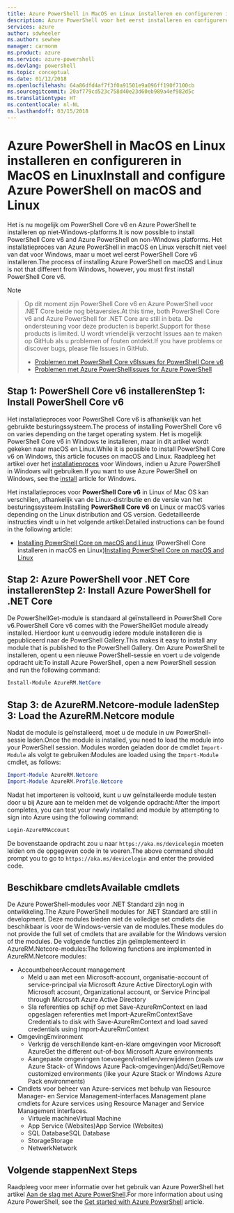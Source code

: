 ```yaml
---
title: Azure PowerShell in MacOS en Linux installeren en configureren in MacOS en Linux | Microsoft Docs
description: Azure PowerShell voor het eerst installeren en configureren in MacOS en Linux.
services: azure
author: sdwheeler
ms.author: sewhee
manager: carmonm
ms.product: azure
ms.service: azure-powershell
ms.devlang: powershell
ms.topic: conceptual
ms.date: 01/12/2018
ms.openlocfilehash: 64a86dfd4af7f3f0a91501e9a096ff190f7100cb
ms.sourcegitcommit: 20af779cd523c758d40e23d60eb989a4ef982d5c
ms.translationtype: HT
ms.contentlocale: nl-NL
ms.lasthandoff: 03/15/2018
---
```

# <a name="install-and-configure-azure-powershell-on-macos-and-linux"></a><span data-ttu-id="03b28-103">Azure PowerShell in MacOS en Linux installeren en configureren in MacOS en Linux</span><span class="sxs-lookup"><span data-stu-id="03b28-103">Install and configure Azure PowerShell on macOS and Linux</span></span>

<span data-ttu-id="03b28-104">Het is nu mogelijk om PowerShell Core v6 en Azure PowerShell te installeren op niet-Windows-platforms.</span><span class="sxs-lookup"><span data-stu-id="03b28-104">It is now possible to install PowerShell Core v6 and Azure PowerShell on non-Windows platforms.</span></span>
<span data-ttu-id="03b28-105">Het installatieproces van Azure PowerShell in macOS en Linux verschilt niet veel van dat voor Windows, maar u moet wel eerst PowerShell Core v6 installeren.</span><span class="sxs-lookup"><span data-stu-id="03b28-105">The process of installing Azure PowerShell on macOS and Linux is not that different from Windows, however, you must first install PowerShell Core v6.</span></span>

> [!NOTE]

> <span data-ttu-id="03b28-106">Op dit moment zijn PowerShell Core v6 en Azure PowerShell voor .NET Core beide nog bètaversies.</span><span class="sxs-lookup"><span data-stu-id="03b28-106">At this time, both PowerShell Core v6 and Azure PowerShell for .NET Core are still in beta.</span></span>
> <span data-ttu-id="03b28-107">De ondersteuning voor deze producten is beperkt.</span><span class="sxs-lookup"><span data-stu-id="03b28-107">Support for these products is limited.</span></span> <span data-ttu-id="03b28-108">U wordt vriendelijk verzocht Issues aan te maken op GitHub als u problemen of fouten ontdekt.</span><span class="sxs-lookup"><span data-stu-id="03b28-108">If you have problems or discover bugs, please file Issues in GitHub.</span></span>
>
> * [<span data-ttu-id="03b28-109">Problemen met PowerShell Core v6</span><span class="sxs-lookup"><span data-stu-id="03b28-109">Issues for PowerShell Core v6</span></span>](https://github.com/PowerShell/PowerShell/issues)
> * [<span data-ttu-id="03b28-110">Problemen met Azure PowerShell</span><span class="sxs-lookup"><span data-stu-id="03b28-110">Issues for Azure PowerShell</span></span>](https://github.com/azure/azure-docs-powershell/issues)

## <a name="step-1-install-powershell-core-v6"></a><span data-ttu-id="03b28-111">Stap 1: PowerShell Core v6 installeren</span><span class="sxs-lookup"><span data-stu-id="03b28-111">Step 1: Install PowerShell Core v6</span></span>

<span data-ttu-id="03b28-112">Het installatieproces voor PowerShell Core v6 is afhankelijk van het gebruikte besturingssysteem.</span><span class="sxs-lookup"><span data-stu-id="03b28-112">The process of installing PowerShell Core v6 on varies depending on the target operating system.</span></span>
<span data-ttu-id="03b28-113">Het is mogelijk PowerShell Core v6 in Windows te installeren, maar in dit artikel wordt gekeken naar macOS en Linux.</span><span class="sxs-lookup"><span data-stu-id="03b28-113">While it is possible to install PowerShell Core v6 on Windows, this article focuses on macOS and Linux.</span></span> <span data-ttu-id="03b28-114">Raadpleeg het artikel over het [installatieproces](./install-azurerm-ps.md) voor Windows, indien u Azure PowerShell in Windows wilt gebruiken.</span><span class="sxs-lookup"><span data-stu-id="03b28-114">If you want to use Azure PowerShell on Windows, see the [install](./install-azurerm-ps.md) article for Windows.</span></span>

<span data-ttu-id="03b28-115">Het installatieproces voor **PowerShell Core v6** in Linux of Mac OS kan verschillen, afhankelijk van de Linux-distributie en de versie van het besturingssysteem.</span><span class="sxs-lookup"><span data-stu-id="03b28-115">Installing **PowerShell Core v6** on Linux or macOS varies depending on the Linux distribution and OS version.</span></span>
<span data-ttu-id="03b28-116">Gedetailleerde instructies vindt u in het volgende artikel:</span><span class="sxs-lookup"><span data-stu-id="03b28-116">Detailed instructions can be found in the following article:</span></span>

- <span data-ttu-id="03b28-117">[Installing PowerShell Core on macOS and Linux](/powershell/scripting/setup/installing-powershell-core-on-macos-and-linux) (PowerShell Core installeren in macOS en Linux)</span><span class="sxs-lookup"><span data-stu-id="03b28-117">[Installing PowerShell Core on macOS and Linux](/powershell/scripting/setup/installing-powershell-core-on-macos-and-linux)</span></span>

## <a name="step-2-install-azure-powershell-for-net-core"></a><span data-ttu-id="03b28-118">Stap 2: Azure PowerShell voor .NET Core installeren</span><span class="sxs-lookup"><span data-stu-id="03b28-118">Step 2: Install Azure PowerShell for .NET Core</span></span>

<span data-ttu-id="03b28-119">De PowerShellGet-module is standaard al geïnstalleerd in PowerShell Core v6.</span><span class="sxs-lookup"><span data-stu-id="03b28-119">PowerShell Core v6 comes with the PowerShellGet module already installed.</span></span> <span data-ttu-id="03b28-120">Hierdoor kunt u eenvoudig iedere module installeren die is gepubliceerd naar de PowerShell Gallery.</span><span class="sxs-lookup"><span data-stu-id="03b28-120">This makes it easy to install any module that is published to the PowerShell Gallery.</span></span> <span data-ttu-id="03b28-121">Om Azure PowerShell te installeren, opent u een nieuwe PowerShell-sessie en voert u de volgende opdracht uit:</span><span class="sxs-lookup"><span data-stu-id="03b28-121">To install Azure PowerShell, open a new PowerShell session and run the following command:</span></span>

```powershell
Install-Module AzureRM.NetCore
```

## <a name="step-3-load-the-azurermnetcore-module"></a><span data-ttu-id="03b28-122">Stap 3: de AzureRM.Netcore-module laden</span><span class="sxs-lookup"><span data-stu-id="03b28-122">Step 3: Load the AzureRM.Netcore module</span></span>

<span data-ttu-id="03b28-123">Nadat de module is geïnstalleerd, moet u de module in uw PowerShell-sessie laden.</span><span class="sxs-lookup"><span data-stu-id="03b28-123">Once the module is installed, you need to load the module into your PowerShell session.</span></span> <span data-ttu-id="03b28-124">Modules worden geladen door de cmdlet `Import-Module` als volgt te gebruiken:</span><span class="sxs-lookup"><span data-stu-id="03b28-124">Modules are loaded using the `Import-Module` cmdlet, as follows:</span></span>

```powershell
Import-Module AzureRM.Netcore
Import-Module AzureRM.Profile.Netcore
```

<span data-ttu-id="03b28-125">Nadat het importeren is voltooid, kunt u uw geïnstalleerde module testen door u bij Azure aan te melden met de volgende opdracht:</span><span class="sxs-lookup"><span data-stu-id="03b28-125">After the import completes, you can test your newly installed and module by attempting to sign into Azure using the following command:</span></span>

```powershell
Login-AzureRMAccount
```

<span data-ttu-id="03b28-126">De bovenstaande opdracht zou u naar `https://aka.ms/devicelogin` moeten leiden om de opgegeven code in te voeren.</span><span class="sxs-lookup"><span data-stu-id="03b28-126">The above command should prompt you to go to `https://aka.ms/devicelogin` and enter the provided code.</span></span>

## <a name="available-cmdlets"></a><span data-ttu-id="03b28-127">Beschikbare cmdlets</span><span class="sxs-lookup"><span data-stu-id="03b28-127">Available cmdlets</span></span>

<span data-ttu-id="03b28-128">De Azure PowerShell-modules voor .NET Standard zijn nog in ontwikkeling.</span><span class="sxs-lookup"><span data-stu-id="03b28-128">The Azure PowerShell modules for .NET Standard are still in development.</span></span> <span data-ttu-id="03b28-129">Deze modules bieden niet de volledige set cmdlets die beschikbaar is voor de Windows-versie van de modules.</span><span class="sxs-lookup"><span data-stu-id="03b28-129">These modules do not provide the full set of cmdlets that are available for the Windows version of the modules.</span></span> <span data-ttu-id="03b28-130">De volgende functies zijn geïmplementeerd in AzureRM.Netcore-modules:</span><span class="sxs-lookup"><span data-stu-id="03b28-130">The following functions are implemented in AzureRM.Netcore modules:</span></span>

* <span data-ttu-id="03b28-131">Accountbeheer</span><span class="sxs-lookup"><span data-stu-id="03b28-131">Account management</span></span>
  - <span data-ttu-id="03b28-132">Meld u aan met een Microsoft-account, organisatie-account of service-principal via Microsoft Azure Active Directory</span><span class="sxs-lookup"><span data-stu-id="03b28-132">Login with Microsoft account, Organizational account, or Service Principal through Microsoft Azure Active Directory</span></span>
  - <span data-ttu-id="03b28-133">Sla referenties op schijf op met Save-AzureRmContext en laad opgeslagen referenties met Import-AzureRmContext</span><span class="sxs-lookup"><span data-stu-id="03b28-133">Save Credentials to disk with Save-AzureRmContext and load saved credentials using Import-AzureRmContext</span></span>
* <span data-ttu-id="03b28-134">Omgeving</span><span class="sxs-lookup"><span data-stu-id="03b28-134">Environment</span></span>
  - <span data-ttu-id="03b28-135">Verkrijg de verschillende kant-en-klare omgevingen voor Microsoft Azure</span><span class="sxs-lookup"><span data-stu-id="03b28-135">Get the different out-of-box Microsoft Azure environments</span></span>
  - <span data-ttu-id="03b28-136">Aangepaste omgevingen toevoegen/instellen/verwijderen (zoals uw Azure Stack- of Windows Azure Pack-omgevingen)</span><span class="sxs-lookup"><span data-stu-id="03b28-136">Add/Set/Remove customized environments (like your Azure Stack or Windows Azure Pack environments)</span></span>
* <span data-ttu-id="03b28-137">Cmdlets voor beheer van Azure-services met behulp van Resource Manager- en Service Management-interfaces.</span><span class="sxs-lookup"><span data-stu-id="03b28-137">Management plane cmdlets for Azure services using Resource Manager and Service Management interfaces.</span></span>
  - <span data-ttu-id="03b28-138">Virtuele machine</span><span class="sxs-lookup"><span data-stu-id="03b28-138">Virtual Machine</span></span>
  - <span data-ttu-id="03b28-139">App Service (Websites)</span><span class="sxs-lookup"><span data-stu-id="03b28-139">App Service (Websites)</span></span>
  - <span data-ttu-id="03b28-140">SQL Database</span><span class="sxs-lookup"><span data-stu-id="03b28-140">SQL Database</span></span>
  - <span data-ttu-id="03b28-141">Storage</span><span class="sxs-lookup"><span data-stu-id="03b28-141">Storage</span></span>
  - <span data-ttu-id="03b28-142">Netwerk</span><span class="sxs-lookup"><span data-stu-id="03b28-142">Network</span></span>

## <a name="next-steps"></a><span data-ttu-id="03b28-143">Volgende stappen</span><span class="sxs-lookup"><span data-stu-id="03b28-143">Next Steps</span></span>

<span data-ttu-id="03b28-144">Raadpleeg voor meer informatie over het gebruik van Azure PowerShell het artikel [Aan de slag met Azure PowerShell](get-started-azureps.md).</span><span class="sxs-lookup"><span data-stu-id="03b28-144">For more information about using Azure PowerShell, see the [Get started with Azure PowerShell](get-started-azureps.md) article.</span></span>
